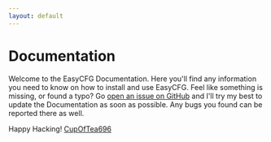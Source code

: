 ```yaml
---
layout: default
---
```


# Documentation

Welcome to the EasyCFG Documentation. Here you'll find any information you need to know on how to install and use EasyCFG. Feel like something is missing, or found a typo? Go [open an issue on GitHub](https://github.com/CupOfTea696/EasyCFG/issues) and I'll try my best to update the Documentation as soon as possible. Any bugs you found can be reported there as well.

Happy Hacking!
[CupOfTea696](http://tine.cc/cot696)

